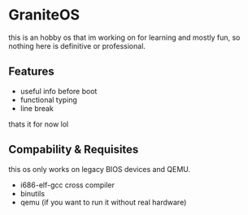 # GraniteOS
this is an hobby os that im working on for learning and mostly fun, so nothing here is definitive or professional.
## Features
- useful info before boot
- functional typing
- line break

thats it for now lol

## Compability & Requisites
this os only works on legacy BIOS devices and QEMU.
- i686-elf-gcc cross compiler
- binutils
- qemu (if you want to run it without real hardware)
